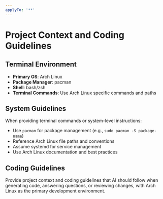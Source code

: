 ```yaml
---
applyTo: '**'
---
```


# Project Context and Coding Guidelines

## Terminal Environment
- **Primary OS**: Arch Linux
- **Package Manager**: pacman
- **Shell**: bash/zsh
- **Terminal Commands**: Use Arch Linux specific commands and paths

## System Guidelines
When providing terminal commands or system-level instructions:
- Use `pacman` for package management (e.g., `sudo pacman -S package-name`)
- Reference Arch Linux file paths and conventions
- Assume systemd for service management
- Use Arch Linux documentation and best practices

## Coding Guidelines
Provide project context and coding guidelines that AI should follow when generating code, answering questions, or reviewing changes, with Arch Linux as the primary development environment.

